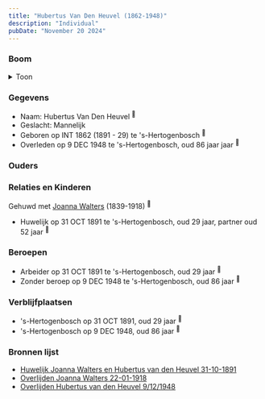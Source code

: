 ```yaml
---
title: "Hubertus Van Den Heuvel (1862-1948)"
description: "Individual"
pubDate: "November 20 2024"
---
```


### Boom
<details><summary>Toon</summary>

![test](https://www.plantuml.com/plantuml/svg/dPB1Qy8m5CRl-IiUy-1s41hhn4eHLsrH3su7sOwIjc-rD4qaBvs8-BylKt72nWwxXPTyt_Tx7ncJ5SOsjMHKbMehZAWX5LbL6DseVAAbDc2DKEIkK5csANE4h3IPnFCPwwtTGurrYeRE8x9eKDlz5jcDQoO54HmO04JQv6XMcpAh51A5OIrADHg1puwCjU7b54MCdILtiyPvsuRWLIYOee8PDXyexq0Gp3sFym5SBLgndpmcaSivl9SeyoE4mrIa-tMghPKu7C5ykG8-w7VXdWy23Xte1W_GfixCPUW2LQefszoegMgaN0kLhpEZYLBja9rD0DDu0Zpe3NwAZrVqXHPA2NWJqdL2LsAl3z1AejYF_Jz8UG-IE7AmVl0Fm6uN5azBHyX_9Rm0XiCTvdcf2gVmEJnFlie9-8aqyJolnw4bos9ZzoYbtZdQ8xjqtkbSNh3BIjy3DaQLkq_r2G00)
</details>

### Gegevens
- Naam: Hubertus Van Den Heuvel <sup><a href="../s00158/" style="text-decoration:none" title="Huwelijk Joanna Walters en Hubertus van den Heuvel 31-10-1891">:link:</a></sup>
- Geslacht: Mannelijk
- Geboren op INT 1862 (1891 - 29) te 's-Hertogenbosch <sup><a href="../s00158/" style="text-decoration:none" title="Huwelijk Joanna Walters en Hubertus van den Heuvel 31-10-1891">:link:</a></sup>
- Overleden op 9 DEC 1948 te 's-Hertogenbosch, oud 86 jaar jaar <sup><a href="../s00222/" style="text-decoration:none" title="Overlijden Hubertus van den Heuvel 9/12/1948">:link:</a></sup>

### Ouders

### Relaties en Kinderen

Gehuwd met [Joanna Walters](../i00106/) (1839-1918) <sup><a href="../s00158/" style="text-decoration:none" title="Huwelijk Joanna Walters en Hubertus van den Heuvel 31-10-1891">:link:</a></sup>
- Huwelijk op 31 OCT 1891 te 's-Hertogenbosch, oud 29 jaar, partner oud 52 jaar <sup><a href="../s00158/" style="text-decoration:none" title="Huwelijk Joanna Walters en Hubertus van den Heuvel 31-10-1891">:link:</a></sup>

### Beroepen
- Arbeider op 31 OCT 1891 te 's-Hertogenbosch, oud 29 jaar <sup><a href="../s00158/" style="text-decoration:none" title="Huwelijk Joanna Walters en Hubertus van den Heuvel 31-10-1891">:link:</a></sup>
- Zonder beroep op 9 DEC 1948 te 's-Hertogenbosch, oud 86 jaar <sup><a href="../s00222/" style="text-decoration:none" title="Overlijden Hubertus van den Heuvel 9/12/1948">:link:</a></sup>

### Verblijfplaatsen
- 's-Hertogenbosch  op 31 OCT 1891, oud 29 jaar  <sup><a href="../s00158/" style="text-decoration:none" title="Huwelijk Joanna Walters en Hubertus van den Heuvel 31-10-1891">:link:</a></sup>
- 's-Hertogenbosch  op 9 DEC 1948, oud 86 jaar  <sup><a href="../s00222/" style="text-decoration:none" title="Overlijden Hubertus van den Heuvel 9/12/1948">:link:</a></sup>

### Bronnen lijst
- [Huwelijk Joanna Walters en Hubertus van den Heuvel 31-10-1891](../s00158/)
- [Overlijden Joanna Walters 22-01-1918](../s00162/)
- [Overlijden Hubertus van den Heuvel 9/12/1948](../s00222/)